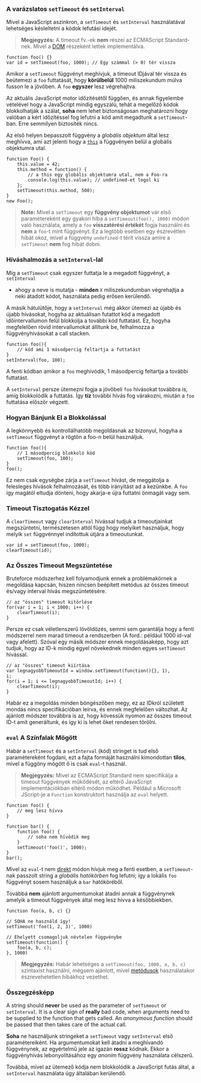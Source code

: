 ﻿### A varázslatos `setTimeout` és `setInterval`

Mivel a JavaScript aszinkron, a `setTimeout` és `setInterval` használatával
lehetséges késleltetni a kódok lefutási idejét.

> **Megjegyzés:** A timeout fv.-ek **nem** részei az ECMAScript Standard-nek.
> Mivel a [DOM][1] részeként lettek implementálva.

    function foo() {}
    var id = setTimeout(foo, 1000); // Egy számmal (> 0) tér vissza

Amikor a `setTimeout` függvényt meghívjuk, a timeout IDjával tér vissza és
beütemezi a `foo` futtatását, hogy **körülbelül** 1000 miliszekundum múlva
fusson le a jövőben. A `foo` **egyszer** lesz végrehajtva.

Az aktuális JavaScript motor időzítésétől függően, és annak figyelembe vételével
hogy a JavaScript mindig egyszálú, tehát a megelőző kódok blokkolhatják a szálat,
**soha** nem lehet biztonságosan meghatározni hogy valóban a kért időzítéssel 
fog lefutni a kód amit megadtunk a `setTimeout`-ban. Erre semmilyen biztosíték nincs.

Az első helyen bepasszolt függvény a *globális objektum* által lesz meghívva, ami
azt jelenti hogy a [`this`](#function.this) a függvényen belül a globális objektumra
utal.

    function Foo() {
        this.value = 42;
        this.method = function() {
            // a this egy globális objektumra utal, nem a Foo-ra
            console.log(this.value); // undefined-et logol ki
        };
        setTimeout(this.method, 500);
    }
    new Foo();


> **Note:** Mivel a `setTimeout` egy **függvény objektumot** vár első paramétereként
> egy gyakori hiba a `setTimeout(foo(), 1000)` módon való használata, amely a 
> `foo` **visszatérési értékét** fogja használni és **nem** a `foo`-t mint függvényt. 
> Ez a legtöbb esetben egy észrevétlen hibát okoz, mivel a függvény `undefined`-t
> térít vissza amire a `setTimeout` **nem** fog hibát dobni.

### Híváshalmozás a `setInterval`-lal

Míg a `setTimeout` csak egyszer futtatja le a megadott függvényt, a `setInterval`
- ahogy a neve is mutatja - **minden** `X` miliszekundumban végrehajtja a 
neki átadott kódot, használata pedig erősen kerülendő.

A másik hátulütője, hogy a `setInterval` még akkor ütemezi az újabb és újabb
hívásokat, hogyha az aktuálisan futattot kód a megadott időintervallumon
felül blokkolja a további kód futtatást. Ez, hogyha megfelelően rövid
intervallumokat állítunk be, felhalmozza a függvényhívásokat a call stacken.

    function foo(){
        // kód ami 1 másodpercig feltartja a futtatást
    }
    setInterval(foo, 100);

A fenti kódban amikor a `foo` meghívódik, 1 másodpercig feltartja a további futtatást.

A `setInterval` persze ütemezni fogja a jövőbeli `foo` hívásokat továbbra is, amíg
blokkolódik a futtatás. Így **tíz** további hívás fog várakozni, miután a `foo`
futtatása először végzett.

### Hogyan Bánjunk El a Blokkolással

A legkönnyebb és kontrollálhatóbb megoldásnak az bizonyul, hogyha a `setTimeout`
függvényt a rögtön a foo-n belül használjuk.

    function foo(){
        // 1 másodpercig blokkoló kód
        setTimeout(foo, 100);
    }
    foo();

Ez nem csak egységbe zárja a `setTimeout` hívást, de meggátolja a felesleges hívások
felhalmozását, és több irányítást ad a kezünkbe. A `foo` így magától eltudja
dönteni, hogy akarja-e újra futtatni önmagát vagy sem.

### Timeout Tisztogatás Kézzel

A `clearTimeout` vagy `clearInterval` hívással tudjuk a timeoutjainkat 
megszüntetni, természetesen attól függ hogy melyiket használjuk,
hogy melyik `set` függvénnyel indítottuk útjára a timeoutunkat.

    var id = setTimeout(foo, 1000);
    clearTimeout(id);

### Az Összes Timeout Megszüntetése

Bruteforce módszerhez kell folyamodjunk ennek a problémakörnek a megoldása
kapcsán, hiszen nincsen beépített metódus az összes timeout és/vagy interval
hívás megszüntetésére.

    // az "összes" timeout kitörlése
    for(var i = 1; i < 1000; i++) {
        clearTimeout(i);
    }

Persze ez csak véletlenszerű lövöldözés, semmi sem garantálja hogy a fenti 
módszerrel nem marad timeout a rendszerben (A ford.: például 1000 id-val vagy
afelett). Szóval egy másik módszer ennek megoldásaképp, hogy azt tudjuk, hogy
az ID-k mindig egyel növekednek minden egyes `setTimeout` hívással. 

    // az "összes" timeout kiírtása
    var legnagyobbTimeoutId = window.setTimeout(function(){}, 1),
    i;
    for(i = 1; i <= legnagyobbTimeoutId; i++) {
        clearTimeout(i);
    }

Habár ez a megoldás minden böngészőben megy, ez az IDkról született mondás 
nincs specifikációban leírva, és ennek megfelelően változhat. Az ajánlott
módszer továbbra is az, hogy kövessük nyomon az összes timeout ID-t amit
generáltunk, és így ki is lehet őket rendesen törölni.

### `eval` A Színfalak Mögött

Habár a `setTimeout` és a `setInterval` (kód) stringet is tud első paramétereként
fogdani, ezt a fajta formáját használni kimondottan **tilos**, mivel a függöny
mögött ő is csak `eval`-t használ.

> **Megjegyzés:** Mivel az ECMAScript Standard nem specifikálja a timeout
> függvények működését, az eltérő JavaScript implementációkban eltérő módon
> működhet. Például a Microsoft JScript-je a `Function` konstruktort használja
> az `eval` helyett.

    function foo() {
        // meg lesz hívva
    }

    function bar() {
        function foo() {
            // soha nem hívódik meg
        }
        setTimeout('foo()', 1000);
    }
    bar();

Mivel az `eval`-t nem [direkt](#core.eval) módon hívjuk meg a fenti esetben,
a `setTimeout`-nak passzolt string a *globális hatókörben* fog lefutni; így
a lokális `foo` függvényt sosem használjuk a `bar` hatóköréből.

Továbbá **nem** ajánlott argumentumokat átadni annak a függvénynek amelyik
a timeout függvények által meg lesz hívva a későbbiekben.

    function foo(a, b, c) {}
    
    // SOHA ne használd így!
    setTimeout('foo(1, 2, 3)', 1000)

    // Ehelyett csomagoljuk névtelen függvénybe
    setTimeout(function() {
        foo(a, b, c);
    }, 1000)

> **Megjegyzés:** Habár lehetséges a `setTimeout(foo, 1000, a, b, c)` szintaxist
> használni, mégsem ajánlott, mivel [metódusok](#function.this)  használatakor
> észrevehetetlen hibákhoz vezethet.

### Összegzésképp

A string should **never** be used as the parameter of `setTimeout` or 
`setInterval`. It is a clear sign of **really** bad code, when arguments need 
to be supplied to the function that gets called. An *anonymous function* should
be passed that then takes care of the actual call.

**Soha** ne használjunk stringeket a `setTimeout` vagy `setInterval` első
paramétereiként. Ha argumentumokat kell átadni a meghívandó függvénynek, az 
egyértelmű jele az igazán **rossz** kódnak. Ekkor a függvényhívás 
lebonyolításához egy *anoním* függvény használata célszerű.

Továbbá, mivel az ütemező kódja nem blokkolódik a JavaScript futás által, a 
`setInterval` használata úgy általában kerülendő.

[1]: http://en.wikipedia.org/wiki/Document_Object_Model "Document Object Model"


